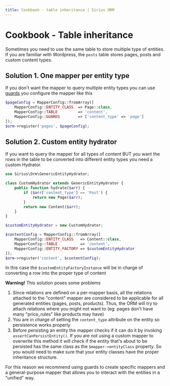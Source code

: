 ```yaml
---
title: Cookbook - table inheritance | Sirius ORM
---
```


# Cookbook - Table inheritance

Sometimes you need to use the same table to store multiple type of entities. If you are familiar with Wordpress, the `posts` table stores pages, posts and custom content types.

## Solution 1. One mapper per entity type

If you don't want the mapper to query multiple entity types you can use [guards](the_guards.md) you configure the mapper like this

```php
$pageConfig = MapperConfig::fromArray([
    MapperConfig::ENTITY_CLASS  => Page::class,
    MapperConfig::TABLE         => 'content',
    MapperConfig::GUARDS        => ['content_type' => 'page']
]);
$orm->register('pages', $pageConfig);
```

## Solution 2. Custom entity hydrator

If you want to query the mapper for all types of content BUT you want the rows in the table to be converted into different entity types you need a custom Hydrator.

```php
use Sirius\Orm\GenericEntityHydrator;

class CustomHydrator extends GenericEntityHydrator { 
    public function hydrate($arr) {
        if ($arr['content_type'] == 'Post') {
            return new Page($arr);
        }
        return new Content($arr);
    }
}
```

```php
$customEntityHydrator = new CustomHydrator;

$contentConfig = MapperConfig::fromArray([
    MapperConfig::ENTITY_CLASS   => Content::class,
    MapperConfig::TABLE          => 'content',
    MapperConfig::ENTITY_FACTORY => $customEntityHydrator
]);
$orm->register('content', $contentConfig);
```

In this case the `$customEntityFactoryInstance` will be in charge of converting a row into the proper type of content

**Warning!** This solution poses some problems

1. Since relations are defined on a per-mapper basis, all the relations attached to the "content" mapper are considered to be applicable for all generated entities (pages, posts, products).
Thus, the ORM will try to attach relations where you might not want to (eg: pages don't have many "price_rules" like products may have)
2. You are in charge of setting the `content_type` attribute on the entity so persistence works properly
3. Before persisting an entity the mapper checks if it can do it by invoking `assertCanPersistEntity()`. 
If you are not using a custom mapper to overwrite this method it will check if the entity that's about to be persisted has the same class as
 the `$mapper->entityClass` property. So you would need to make sure that your entity classes have the proper inheritance structure.

For this reason we recommend using guards to create specific mappers and a general-purpose mapper that allows you to interact with the entities in a "unified" way.